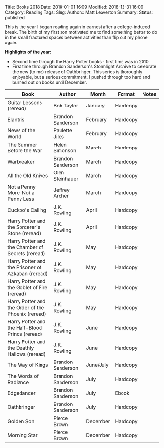 Title: Books 2018
Date: 2018-01-01 16:09
Modified: 2018-12-31 16:09
Category: Reading
Tags:
Slug:
Authors: Matt Leaverton
Summary:
Status: published

This is the year I began reading again in earnest after a college-induced break. The birth of my first son motivated me 
to find something better to do in the small fractured spaces between activities than flip out my phone again. 

**Highlights of the year:**

* Second time through the Harry Potter books - first time was in 2010
* First time through Brandon Sanderson's Stormlight Archive to celebrate the new (to me) release of Oathbringer. 
This series is thoroughly enjoyable, but a serious commitment. I pushed through too hard and burned out on books until December.

| Book                                               | Author            | Month     | Format   | Notes |
|----------------------------------------------------|-------------------|-----------|----------|-------|
| Guitar Lessons  (reread)                           | Bob Taylor        | January   | Hardcopy |       |
| Elantris                                           | Brandon Sanderson | February  | Hardcopy |       |
| News of the World                                  | Paulette Jiles    | February  | Hardcopy |       |
| The Summer Before the War                          | Helen Simonson    | March     | Hardcopy |       |
| Warbreaker                                         | Brandon Sanderson | March     | Hardcopy |       |
| All the Old Knives                                 | Olen Steinhauer   | March     | Hardcopy |       |
| Not a Penny More, Not a Penny Less                 | Jeffrey Archer    | March     | Hardcopy |       |
| Cuckoo's Calling                                   | J.K. Rowling      | April     | Hardcopy |       |
| Harry Potter and the Sorcerer's Stone (reread)     | J.K. Rowling      | April     | Hardcopy |       |
| Harry Potter and the Chamber of Secrets (reread)   | J.K. Rowling      | May       | Hardcopy |       |
| Harry Potter and the Prisoner of Azkaban (reread)  | J.K. Rowling      | May       | Hardcopy |       |
| Harry Potter and the Goblet of Fire (reread)       | J.K. Rowling      | May       | Hardcopy |       |
| Harry Potter and the Order of the Phoenix (reread) | J.K. Rowling      | May       | Hardcopy |       |
| Harry Potter and the Half-Blood Prince (reread)    | J.K. Rowling      | June      | Hardcopy |       |
| Harry Potter and the Deathly Hallows (reread)      | J.K. Rowling      | June      | Hardcopy |       |
| The Way of Kings                                   | Brandon Sanderson | June/July | Hardcopy |       |
| The Words of Radiance                              | Brandon Sanderson | July      | Hardcopy |       |
| Edgedancer                                         | Brandon Sanderson | July      | Ebook    |       |
| Oathbringer                                        | Brandon Sanderson | July      | Hardcopy |       |
| Golden Son                                         | Pierce Brown      | December  | Hardcopy |       |
| Morning Star                                       | Pierce Brown      | December  | Hardcopy |       |
